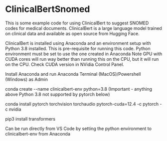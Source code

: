 # ClinicalBertSnomed
This is some example code for using ClinicalBert to suggest SNOMED codes for medical documents.
ClinicalBert is a large language model trained on clinical data and available as open source from Hugging Face.

ClinicalBert is installed using Anaconda and an environment setup with Python 3.8 installed. This is pre-requisite for running this code.
Python environment must be set to use the one created in Anaconda
Note GPU with CUDA cores will run way better than running this on the CPU, but it will run on the CPU. Check CUDA version in NVidia Control Panel.

Install Anaconda and run Anaconda Terminal (MacOS)/Powershell (Windows) as Admin

conda create --name clinicalbert-env python=3.8 (Important - anything above Python 3.8 not supported by pytorch below)

conda install pytorch torchvision torchaudio pytorch-cuda=12.4 -c pytorch -c nvidia

pip3 install transformers

Can be run directly from VS Code by setting the python environment to clinicalbert-env from Anaconda
